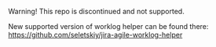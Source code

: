 Warning! This repo is discontinued and not supported.

New supported version of worklog helper can be found there: https://github.com/seletskiy/jira-agile-worklog-helper

